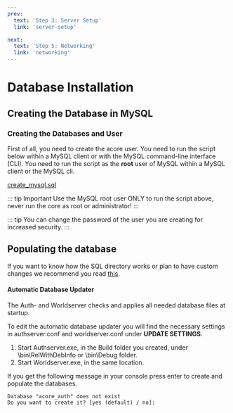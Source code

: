 ```yaml
---
prev:
  text: 'Step 3: Server Setup'
  link: 'server-setup'

next:
  text: 'Step 5: Networking'
  link: 'networking'
---
```


# Database Installation

## Creating the Database in MySQL

### Creating the Databases and User

First of all, you need to create the acore user. You need to run the script below within a MySQL client or with the MySQL command-line interface (CLI). 
You need to run the script as the **root** user of MySQL within a MySQL client or the MySQL cli.

[create_mysql.sql](https://github.com/azerothcore/azerothcore-wotlk/blob/master/data/sql/create/create_mysql.sql)

::: tip Important
Use the MySQL root user ONLY to run the script above, never run the core as root or administrator!
:::

::: tip
You can change the password of the user you are creating for increased security.
:::

## Populating the database

If you want to know how the SQL directory works or plan to have custom changes we recommend you read [this](sql-directory).

#### Automatic Database Updater

The Auth- and Worldserver checks and applies all needed database files at startup.

To edit the automatic database updater you will find the necessary settings in authserver.conf and worldserver.conf under **UPDATE SETTINGS**.

1. Start Authserver.exe, in the Build folder you created, under \bin\RelWithDebInfo or \bin\Debug folder.
2. Start Worldserver.exe, in the same location.

If you get the following message in your console press enter to create and populate the databases.

```
Database "acore_auth" does not exist
Do you want to create it? [yes (default) / no]:
```

<!--@include: ./help.md-->
